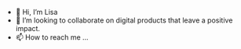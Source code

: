 - 👋 Hi, I’m Lisa
- 💞️ I’m looking to collaborate on digital products that leave a positive impact.
- 📫 How to reach me ...

<!---
lisasiurina/lisasiurina is a ✨ special ✨ repository because its `README.md` (this file) appears on your GitHub profile.
You can click the Preview link to take a look at your changes.
--->
